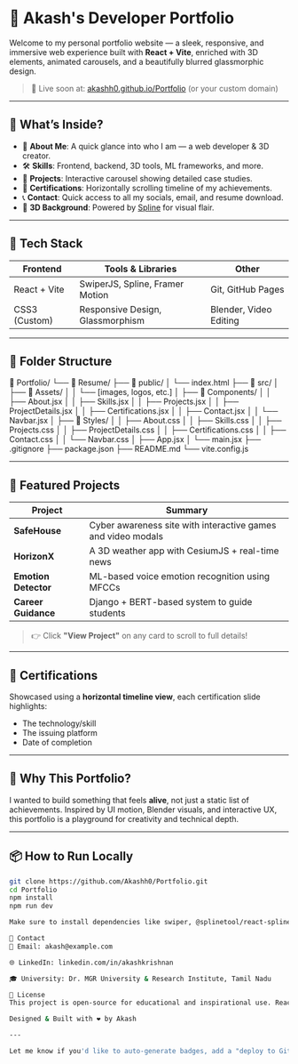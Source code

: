 # 💼 Akash's Developer Portfolio

Welcome to my personal portfolio website — a sleek, responsive, and immersive web experience built with **React + Vite**, enriched with 3D elements, animated carousels, and a beautifully blurred glassmorphic design.

> 🚀 Live soon at: [akashh0.github.io/Portfolio](https://akashh0.github.io/Portfolio) (or your custom domain)

---

## 🔮 What’s Inside?

- 🎨 **About Me**: A quick glance into who I am — a web developer & 3D creator.
- 🛠️ **Skills**: Frontend, backend, 3D tools, ML frameworks, and more.
- 🧠 **Projects**: Interactive carousel showing detailed case studies.
- 📜 **Certifications**: Horizontally scrolling timeline of my achievements.
- 📞 **Contact**: Quick access to all my socials, email, and resume download.
- 🌌 **3D Background**: Powered by [Spline](https://spline.design/) for visual flair.

---

## 🧰 Tech Stack

| Frontend       | Tools & Libraries             | Other                    |
|----------------|-------------------------------|--------------------------|
| React + Vite   | SwiperJS, Spline, Framer Motion | Git, GitHub Pages       |
| CSS3 (Custom)  | Responsive Design, Glassmorphism | Blender, Video Editing  |

---

## 📁 Folder Structure

📁 Portfolio/
└── 📁 Resume/
    ├── 📁 public/
    │   └── index.html
    ├── 📁 src/
    │   ├── 📁 Assets/
    │   │   └── [images, logos, etc.]
    │   ├── 📁 Components/
    │   │   ├── About.jsx
    │   │   ├── Skills.jsx
    │   │   ├── Projects.jsx
    │   │   ├── ProjectDetails.jsx
    │   │   ├── Certifications.jsx
    │   │   ├── Contact.jsx
    │   │   └── Navbar.jsx
    │   ├── 📁 Styles/
    │   │   ├── About.css
    │   │   ├── Skills.css
    │   │   ├── Projects.css
    │   │   ├── ProjectDetails.css
    │   │   ├── Certifications.css
    │   │   ├── Contact.css
    │   │   └── Navbar.css
    │   ├── App.jsx
    │   └── main.jsx
    ├── .gitignore
    ├── package.json
    ├── README.md
    └── vite.config.js





---

## 🌟 Featured Projects

| Project         | Summary |
|----------------|---------|
| **SafeHouse**   | Cyber awareness site with interactive games and video modals |
| **HorizonX**    | A 3D weather app with CesiumJS + real-time news |
| **Emotion Detector** | ML-based voice emotion recognition using MFCCs |
| **Career Guidance** | Django + BERT-based system to guide students |

> 👉 Click **"View Project"** on any card to scroll to full details!

---

## 📜 Certifications

Showcased using a **horizontal timeline view**, each certification slide highlights:
- The technology/skill
- The issuing platform
- Date of completion

---

## 🧠 Why This Portfolio?

I wanted to build something that feels **alive**, not just a static list of achievements. Inspired by UI motion, Blender visuals, and interactive UX, this portfolio is a playground for creativity and technical depth.

---

## 📦 How to Run Locally

```bash
git clone https://github.com/Akashh0/Portfolio.git
cd Portfolio
npm install
npm run dev

Make sure to install dependencies like swiper, @splinetool/react-spline, etc.

📩 Contact
📧 Email: akash@example.com

🌐 LinkedIn: linkedin.com/in/akashkrishnan

🎓 University: Dr. MGR University & Research Institute, Tamil Nadu

📝 License
This project is open-source for educational and inspirational use. Reach out if you’d like to collaborate!

Designed & Built with ❤️ by Akash

---

Let me know if you'd like to auto-generate badges, add a "deploy to GitHub Pages" guide, or write this in another tone (professional / poetic / minimalist).